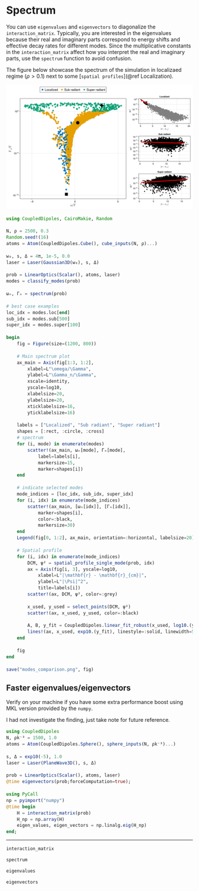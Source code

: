 # Spectrum

You can use `eigenvalues` and `eigenvectors` to diagonalize the `interaction_matrix`. Typically, you are interested in the eigenvalues because their real and imaginary parts correspond to energy shifts and effective decay rates for different modes. Since the multiplicative constants in the `interaction_matrix` affect how you interpret the real and imaginary parts, use the `spectrum` function to avoid confusion.

The figure below showcase the spectrum of the simulation in localizaed regime ($\rho > 0.1$) next to some [`spatial profiles`](@ref Localization).

![Alt text](modes_comparison.png)


```julia
using CoupledDipoles, CairoMakie, Random

N, ρ = 2500, 0.3
Random.seed!(16)
atoms = Atom(CoupledDipoles.Cube(), cube_inputs(N, ρ)...)

w₀, s, Δ = 4π, 1e-5, 0.0
laser = Laser(Gaussian3D(w₀), s, Δ)

prob = LinearOptics(Scalar(), atoms, laser)
modes = classify_modes(prob)

ωₙ, Γₙ = spectrum(prob)

# best case examples
loc_idx = modes.loc[end]
sub_idx = modes.sub[500]
super_idx = modes.super[100]

begin
    fig = Figure(size=(1200, 800))

    # Main spectrum plot
    ax_main = Axis(fig[1:3, 1:2],
        xlabel=L"\omega/\Gamma",
        ylabel=L"\Gamma_n/\Gamma",
        xscale=identity,
        yscale=log10,
        xlabelsize=20,
        ylabelsize=20,
        xticklabelsize=16,
        yticklabelsize=16)

    labels = ["Localized", "Sub radiant", "Super radiant"]
    shapes = [:rect, :circle, :cross]
    # spectrum
    for (i, mode) in enumerate(modes)
        scatter!(ax_main, ωₙ[mode], Γₙ[mode],
            label=labels[i],
            markersize=15,
            marker=shapes[i])
    end

    # indicate selected modes
    mode_indices = [loc_idx, sub_idx, super_idx]
    for (i, idx) in enumerate(mode_indices)
        scatter!(ax_main, [ωₙ[idx]], [Γₙ[idx]],
            marker=shapes[i],
            color=:black,
            markersize=30)
    end
    Legend(fig[0, 1:2], ax_main, orientation=:horizontal, labelsize=20)

    # Spatial profile
    for (i, idx) in enumerate(mode_indices)
        DCM, ψ² = spatial_profile_single_mode(prob, idx)
        ax = Axis(fig[i, 3], yscale=log10,
            xlabel=L"|\mathbf{r} - \mathbf{r}_{cm}|",
            ylabel=L"|\Psi|^2",
            title=labels[i])
        scatter!(ax, DCM, ψ², color=:grey)

        x_used, y_used = select_points(DCM, ψ²)
        scatter!(ax, x_used, y_used, color=:black)

        A, B, y_fit = CoupledDipoles.linear_fit_robust(x_used, log10.(y_used))
        lines!(ax, x_used, exp10.(y_fit), linestyle=:solid, linewidth=5, color=:red)
    end

    fig
end

save("modes_comparison.png", fig)
```

## Faster eigenvalues/eigenvectors

Verify on your machine if you have some extra performance boost using MKL version provided by the `numpy`.

I had not investigate the finding, just take note for future reference.

```julia
using CoupledDipoles
N, ρk⁻³ = 1500, 1.0
atoms = Atom(CoupledDipoles.Sphere(), sphere_inputs(N, ρk⁻³)...)

s, Δ = exp10(-5), 1.0
laser = Laser(PlaneWave3D(), s, Δ)

prob = LinearOptics(Scalar(), atoms, laser)
@time eigenvectors(prob;forceComputation=true);

using PyCall
np = pyimport("numpy")
@time begin 
    H = interaction_matrix(prob)
    H_np = np.array(H)
    eigen_values, eigen_vectors = np.linalg.eig(H_np)
end;
```

---


```@docs
interaction_matrix
```

```@docs
spectrum
```

```@docs
eigenvalues
```

```@docs
eigenvectors
```
